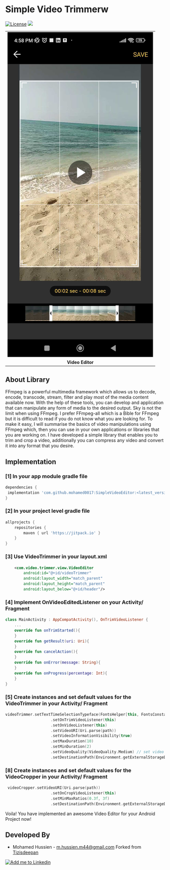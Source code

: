 # Simple Video Trimmerw
[![License](https://img.shields.io/badge/license-Apache%202-4EB1BA.svg?style=flat-square)](https://www.apache.org/licenses/LICENSE-2.0.html)
[![](https://jitpack.io/v/mohamed0017/SimpleVideoEditor.svg)](https://jitpack.io/#mohamed0017/SimpleVideoEditor)

<table>
    <tr><td align="center"><img src="https://github.com/mohamed0017/SimpleVideoEditor/blob/master/Screenshots/Screenshot_2023-08-26-16-58-44-339_com.video.sample%20(1).jpg" alt="Video Editor" width="100%"></td>
    <tr><td align="center"><b>Video Editor</b></td>
</table>

## About Library
FFmpeg is a powerful multimedia framework which allows us to decode, encode, transcode, stream, filter and play most of the media content available now. With the help of these tools, you can develop and application that can manipulate any form of media to the desired output. Sky is not the limit when using FFmpeg. I prefer FFmpeg-all which is a Bible for FFmpeg but it is difficult to read if you do not know what you are looking for. To make it easy, I will summarise the basics of video manipulations using FFmpeg which, then you can use in your own applications or libraries that you are working on. I have developed a simple library that enables you to trim and crop a video, additionally you can compress any video and convert it into any format that you desire.

## Implementation
### [1] In your app module gradle file
```gradle
dependencies {
 implementation 'com.github.mohamed0017:SimpleVideoEditor:<latest_version>'
}
```

### [2] In your project level gradle file
```gradle
allprojects {
    repositories {
        maven { url 'https://jitpack.io' }
    }
}
```
### [3] Use VideoTrimmer in your layout.xml
```xml
    <com.video.trimmer.view.VideoEditor
        android:id="@+id/videoTrimmer"
        android:layout_width="match_parent"
        android:layout_height="match_parent"
        android:layout_below="@+id/header"/>
```
### [4] Implement OnVideoEditedListener on your Activity/ Fragment
```kotlin
class MainActivity : AppCompatActivity(), OnTrimVideoListener {
    ...
    override fun onTrimStarted(){
    }
    override fun getResult(uri: Uri){
    }
    override fun cancelAction(){
    }
    override fun onError(message: String){
    }
    override fun onProgress(percentage: Int){
    }
}

```
### [5] Create instances and set default values for the VideoTrimmer in your Activity/ Fragment
```kotlin
videoTrimmer.setTextTimeSelectionTypeface(FontsHelper[this, FontsConstants.SEMI_BOLD])
                    .setOnTrimVideoListener(this)
                    .setOnVideoListener(this)
                    .setVideoURI(Uri.parse(path))
                    .setVideoInformationVisibility(true)
                    .setMaxDuration(10)
                    .setMinDuration(2)
                    .setVideoQuality(VideoQuality.Medium) // set video quality
                    .setDestinationPath(Environment.getExternalStorageDirectory().path + File.separator + Environment.DIRECTORY_MOVIES)
```
### [8] Create instances and set default values for the VideoCropper in your Activity/ Fragment
```kotlin
 videoCropper.setVideoURI(Uri.parse(path))
                    .setOnCropVideoListener(this)
                    .setMinMaxRatios(0.3f, 3f)
                    .setDestinationPath(Environment.getExternalStorageDirectory().path + File.separator + Environment.DIRECTORY_MOVIES)
```

Voila! You have implemented an awesome Video Editor for your Android Project now!

Developed By 
------------

* Mohamed Hussien - <m.hussien.m44@gmail.com> Forked from <a href="https://github.com/tizisdeepan/VideoEditor"> Tizisdeepan </a>

<a href="https://www.linkedin.com/in/mohamed-hussien-a5608613b">
  <img alt="Add me to Linkedin" src="./Screenshots/linkedin.png" />
</a>
